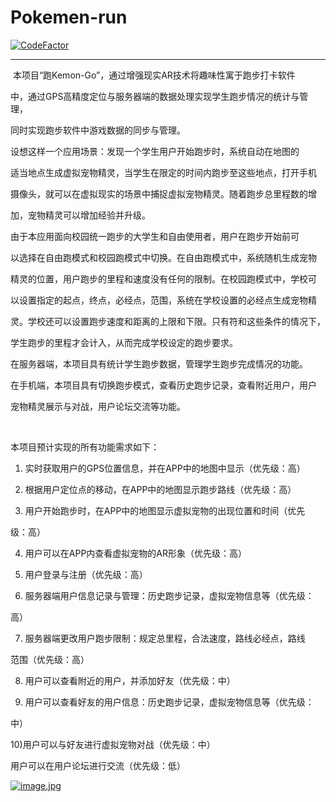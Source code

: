 # Pokemen-run
[![CodeFactor](https://www.codefactor.io/repository/github/84461810/pokemen-run/badge)](https://www.codefactor.io/repository/github/84461810/pokemen-run)

---
​		本项目“跑Kemon-Go”，通过增强现实AR技术将趣味性寓于跑步打卡软件

中，通过GPS高精度定位与服务器端的数据处理实现学生跑步情况的统计与管理，

同时实现跑步软件中游戏数据的同步与管理。



​        设想这样一个应用场景：发现一个学生用户开始跑步时，系统自动在地图的

适当地点生成虚拟宠物精灵，当学生在限定的时间内跑步至这些地点，打开手机

摄像头，就可以在虚拟现实的场景中捕捉虚拟宠物精灵。随着跑步总里程数的增

加，宠物精灵可以增加经验并升级。



​        由于本应用面向校园统一跑步的大学生和自由使用者，用户在跑步开始前可

以选择在自由跑模式和校园跑模式中切换。在自由跑模式中，系统随机生成宠物

精灵的位置，用户跑步的里程和速度没有任何的限制。在校园跑模式中，学校可

以设置指定的起点，终点，必经点，范围，系统在学校设置的必经点生成宠物精

灵。学校还可以设置跑步速度和距离的上限和下限。只有符和这些条件的情况下，

学生跑步的里程才会计入，从而完成学校设定的跑步要求。



​        在服务器端，本项目具有统计学生跑步数据，管理学生跑步完成情况的功能。

在手机端，本项目具有切换跑步模式，查看历史跑步记录，查看附近用户，用户

宠物精灵展示与对战，用户论坛交流等功能。

​            

本项目预计实现的所有功能需求如下：

1)  实时获取用户的GPS位置信息，并在APP中的地图中显示（优先级：高）

2)  根据用户定位点的移动，在APP中的地图显示跑步路线（优先级：高）

3)  用户开始跑步时，在APP中的地图显示虚拟宠物的出现位置和时间（优先

级：高）

4)  用户可以在APP内查看虚拟宠物的AR形象（优先级：高）

5)  用户登录与注册（优先级：高）

6)  服务器端用户信息记录与管理：历史跑步记录，虚拟宠物信息等（优先级：

高）

7)  服务器端更改用户跑步限制：规定总里程，合法速度，路线必经点，路线

范围（优先级：高）

8)  用户可以查看附近的用户，并添加好友（优先级：中）

9)  用户可以查看好友的用户信息：历史跑步记录，虚拟宠物信息等（优先级：

中）

10)用户可以与好友进行虚拟宠物对战（优先级：中）

用户可以在用户论坛进行交流（优先级：低）


[![image.jpg](https://i.postimg.cc/593GP541/image.jpg)](https://postimg.cc/XXrQqCBD)
